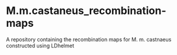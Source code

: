 # M.m.castaneus_recombination-maps
A repository containing the recombination maps for M. m. castnaeus constructed using LDhelmet
